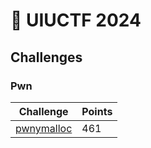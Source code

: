 # 🐴 UIUCTF 2024



## Challenges

### Pwn

| Challenge                   | Points |
| --------------------------- | ------ |
| [pwnymalloc](pwnymalloc.md) | 461    |
